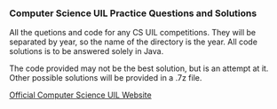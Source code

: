 ### **Computer Science UIL Practice Questions and Solutions**

All the quetions and code for any CS UIL competitions. They will be separated by year, so the name of the directory is the year. All code solutions is to be answered solely in Java.

The code provided may not be the best solution, but is an attempt at it. Other possible solutions will be provided in a .7z file.

[Official Computer Science UIL Website](https://www.uiltexas.org/academics/stem/computer-science)

